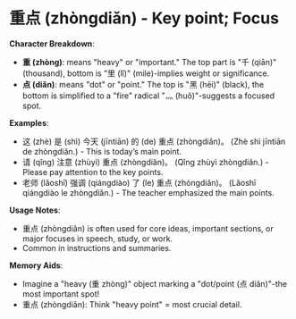 # **重点 (zhòngdiǎn) - Key point; Focus**

**Character Breakdown**:  
- **重 (zhòng)**: means "heavy" or "important." The top part is "千 (qiān)" (thousand), bottom is "里 (lǐ)" (mile)-implies weight or significance.  
- **点 (diǎn)**: means "dot" or "point." The top is "黑 (hēi)" (black), the bottom is simplified to a "fire" radical "灬 (huǒ)"-suggests a focused spot.

**Examples**:  
- 这 (zhè) 是 (shì) 今天 (jīntiān) 的 (de) 重点 (zhòngdiǎn)。 (Zhè shì jīntiān de zhòngdiǎn.) - This is today’s main point.  
- 请 (qǐng) 注意 (zhùyì) 重点 (zhòngdiǎn)。 (Qǐng zhùyì zhòngdiǎn.) - Please pay attention to the key points.  
- 老师 (lǎoshī) 强调 (qiángdiào) 了 (le) 重点 (zhòngdiǎn)。 (Lǎoshī qiángdiào le zhòngdiǎn.) - The teacher emphasized the main points.

**Usage Notes**:  
- 重点 (zhòngdiǎn) is often used for core ideas, important sections, or major focuses in speech, study, or work.  
- Common in instructions and summaries.

**Memory Aids**:  
- Imagine a "heavy (重 zhòng)" object marking a "dot/point (点 diǎn)"-the most important spot!  
- 重点 (zhòngdiǎn): Think "heavy point" = most crucial detail.